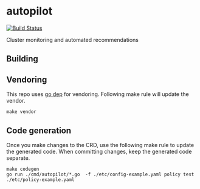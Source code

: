 # autopilot

[![Build Status](https://travis-ci.org/libopenstorage/autopilot.svg?branch=master)](https://travis-ci.org/libopenstorage/autopilot)

Cluster monitoring and automated recommendations

## Building

## Vendoring

This repo uses [go dep](https://golang.github.io/dep/) for vendoring. Following make rule will update the vendor.

```shell
make vendor
```

## Code generation

Once you make changes to the CRD, use the following make rule to update the generated code. When committing changes, keep the generated code separate.

```shell
make codegen
go run ./cmd/autopilot/*.go  -f ./etc/config-example.yaml policy test ./etc/policy-example.yaml
```
